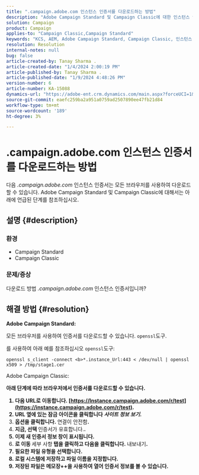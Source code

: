 ```yaml
---
title: ".campaign.adobe.com 인스턴스 인증서를 다운로드하는 방법"
description: "Adobe Campaign Standard 및 Campaign Classic에 대한 인스턴스 인증서를 다운로드하는 방법을 알아봅니다."
solution: Campaign
product: Campaign
applies-to: "Campaign Classic,Campaign Standard"
keywords: "KCS, AEM, Adobe Campaign Standard, Campaign Classic, 인스턴스 인증서, .campaign.adobe.com"
resolution: Resolution
internal-notes: null
bug: false
article-created-by: Tanay Sharma .
article-created-date: "1/4/2024 2:00:19 PM"
article-published-by: Tanay Sharma .
article-published-date: "1/9/2024 4:48:26 PM"
version-number: 6
article-number: KA-15088
dynamics-url: "https://adobe-ent.crm.dynamics.com/main.aspx?forceUCI=1&pagetype=entityrecord&etn=knowledgearticle&id=c9b9d690-09ab-ee11-be37-6045bd006c82"
source-git-commit: eaefc259ba2a951a0759ad2507890ee47fb21d84
workflow-type: tm+mt
source-wordcount: '189'
ht-degree: 3%

---
```


# .campaign.adobe.com 인스턴스 인증서를 다운로드하는 방법


다음 *.campaign.adobe.com* 인스턴스 인증서는 모든 브라우저를 사용하여 다운로드할 수 있습니다. Adobe Campaign Standard 및 Campaign Classic에 대해서는 아래에 언급된 단계를 참조하십시오.

## 설명 {#description}


### 환경

- Campaign Standard
- Campaign Classic


### 문제/증상

다운로드 방법 *.campaign.adobe.com* 인스턴스 인증서입니까?


## 해결 방법 {#resolution}


<b>Adobe Campaign Standard:</b>

모든 브라우저를 사용하여 인증서를 다운로드할 수 있습니다. `openssl`도구.

를 사용하여 아래 예를 참조하십시오 `openssl`도구:


```
openssl s_client -connect <b>*.instance_Url:443 < /dev/null | openssl x509 > /tmp/stage1.cer
```




</b>Adobe Campaign Classic:<b>

아래 단계에 따라 브라우저에서 인증서를 다운로드할 수 있습니다.

1. 다음 URL로 이동합니다. [https://Instance.campaign.adobe.com/r/test](https://instance.campaign.adobe.com/r/test).
2. URL 옆에 있는 잠금 아이콘을 클릭합니다 *사이트 정보 보기*.
3. 옵션을 클릭합니다. </b>연결이 안전함<b>.
4. 지금, 선택 </b>인증서가 유효합니다.<b>.
5. 이제 새 인증서 정보 창이 표시됩니다.
6. 로 이동 </b>세부 사항<b> 탭을 클릭하고 다음을 클릭합니다. </b>내보내기<b>.
7. 필요한 파일 유형을 선택합니다.
8. 로컬 시스템에 저장하고 파일 이름을 지정합니다.
9. 저장된 파일은 메모장++을 사용하여 열어 인증서 정보를 볼 수 있습니다.



